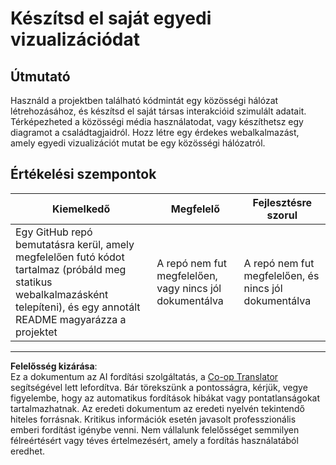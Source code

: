 <!--
CO_OP_TRANSLATOR_METADATA:
{
  "original_hash": "e56df4c0f49357e30ac8fc77aa439dd4",
  "translation_date": "2025-08-26T16:47:04+00:00",
  "source_file": "3-Data-Visualization/13-meaningful-visualizations/assignment.md",
  "language_code": "hu"
}
-->
# Készítsd el saját egyedi vizualizációdat

## Útmutató

Használd a projektben található kódmintát egy közösségi hálózat létrehozásához, és készítsd el saját társas interakcióid szimulált adatait. Térképezheted a közösségi média használatodat, vagy készíthetsz egy diagramot a családtagjaidról. Hozz létre egy érdekes webalkalmazást, amely egyedi vizualizációt mutat be egy közösségi hálózatról.

## Értékelési szempontok

Kiemelkedő | Megfelelő | Fejlesztésre szorul
--- | --- | --- |
Egy GitHub repó bemutatásra kerül, amely megfelelően futó kódot tartalmaz (próbáld meg statikus webalkalmazásként telepíteni), és egy annotált README magyarázza a projektet | A repó nem fut megfelelően, vagy nincs jól dokumentálva | A repó nem fut megfelelően, és nincs jól dokumentálva

---

**Felelősség kizárása**:  
Ez a dokumentum az AI fordítási szolgáltatás, a [Co-op Translator](https://github.com/Azure/co-op-translator) segítségével lett lefordítva. Bár törekszünk a pontosságra, kérjük, vegye figyelembe, hogy az automatikus fordítások hibákat vagy pontatlanságokat tartalmazhatnak. Az eredeti dokumentum az eredeti nyelvén tekintendő hiteles forrásnak. Kritikus információk esetén javasolt professzionális emberi fordítást igénybe venni. Nem vállalunk felelősséget semmilyen félreértésért vagy téves értelmezésért, amely a fordítás használatából eredhet.